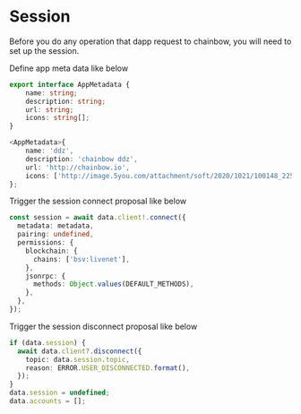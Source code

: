 # Session

Before you do any operation that dapp request to chainbow, you will need to set up the session.

Define app meta data like below

``` typescript
export interface AppMetadata {
    name: string;
    description: string;
    url: string;
    icons: string[];
}

<AppMetadata>{
    name: 'ddz',
    description: 'chainbow ddz',
    url: 'http://chainbow.io',
    icons: ['http://image.5you.com/attachment/soft/2020/1021/100148_22591334.png'],
};
```

Trigger the session connect proposal like below

``` typescript
const session = await data.client!.connect({
  metadata: metadata,
  pairing: undefined,
  permissions: {
    blockchain: {
      chains: ['bsv:livenet'],
    },
    jsonrpc: {
      methods: Object.values(DEFAULT_METHODS),
    },
  },
});
```

Trigger the session disconnect proposal like below

``` typescript
if (data.session) {
  await data.client?.disconnect({
    topic: data.session.topic,
    reason: ERROR.USER_DISCONNECTED.format(),
  });
}
data.session = undefined;
data.accounts = [];
```
